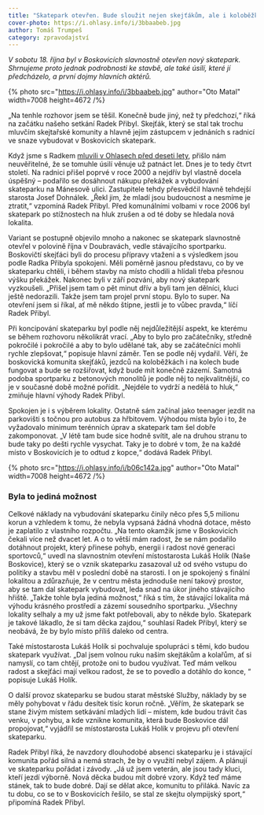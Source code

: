 ```yaml
---
title: "Skatepark otevřen. Bude sloužit nejen skejťákům, ale i koloběžkářům a kolařům"
cover-photo: https://i.ohlasy.info/i/3bbaabeb.jpg
author: Tomáš Trumpeš
category: zpravodajství
---
```


*V sobotu 18\. října byl v Boskovicích slavnostně otevřen nový skatepark. Shrnujeme proto jednak podrobnosti ke stavbě, ale také úsilí, které jí předcházelo, a první dojmy hlavních aktérů.*

{% photo src="https://i.ohlasy.info/i/3bbaabeb.jpg" author="Oto Matal" width=7008 height=4672 /%}

„Na tenhle rozhovor jsem se těšil. Konečně bude jiný, než ty předchozí,“ říká na začátku našeho setkání Radek Přibyl. Skejťák, který se stal tak trochu mluvčím skejtařské komunity a hlavně jejím zástupcem v jednáních s radnicí ve snaze vybudovat v Boskovicích skatepark. 

Když jsme s Radkem [mluvili v Ohlasech před deseti lety](https://ohlasy.info/clanky/2015/06/skatepark.html), přišlo nám neuvěřitelné, že se tomuhle úsilí věnuje už patnáct let. Dnes je to tedy čtvrt století. Na radnici přišel poprvé v roce 2000 a nejdřív byl vlastně docela úspěšný – podařilo se dosáhnout nákupu překážek a vybudování skateparku na Mánesově ulici. Zastupitele tehdy přesvědčil hlavně tehdejší starosta Josef Dohnálek. „Řekl jim, že mladí jsou budoucnost a nesmíme je ztratit,“ vzpomíná Radek Přibyl. Před komunálními volbami v roce 2006 byl skatepark po stížnostech na hluk zrušen a od té doby se hledala nová lokalita.

Variant se postupně objevilo mnoho a nakonec se skatepark slavnostně otevřel v polovině října v Doubravách, vedle stávajícího sportparku. Boskovičtí skejťáci byli do procesu přípravy vtaženi a s výsledkem jsou podle Radka Přibyla spokojeni. Měli poměrně jasnou představu, co by ve skateparku chtěli, i během stavby na místo chodili a hlídali třeba přesnou výšku překážek. Nakonec byli v září pozváni, aby nový skatepark vyzkoušeli. „Přišel jsem tam o pět minut dřív a byli tam jen dělníci, kluci ještě nedorazili. Takže jsem tam projel první stopu. Bylo to super. Na otevření jsem si říkal, ať mě někdo štípne, jestli je to vůbec pravda,“ líčí Radek Přibyl. 

Při koncipování skateparku byl podle něj nejdůležitější aspekt, ke kterému se během rozhovoru několikrát vrací. „Aby to bylo pro začátečníky, středně pokročilé i pokročilé a aby to bylo udělané tak, aby se začátečníci mohli rychle zlepšovat,“ popisuje hlavní záměr. Ten se podle něj vydařil. Věří, že boskovická komunita skejťáků, jezdců na koloběžkách i na kolech bude fungovat a bude se rozšiřovat, když bude mít konečně zázemí. Samotná podoba sportparku z betonových monolitů je podle něj to nejkvalitnější, co je v současné době možné pořídit. „Nejdéle to vydrží a nedělá to hluk,“ zmiňuje hlavní výhody Radek Přibyl.

Spokojen je i s výběrem lokality. Ostatně sám začínal jako teenager jezdit na parkovišti s točnou pro autobus za hřbitovem. Výhodou místa bylo i to, že vyžadovalo minimum terénních úprav a skatepark tam šel dobře zakomponovat. „V létě tam bude sice hodně svítit, ale na druhou stranu to bude taky po dešti rychle vysychat. Taky je to dobré v tom, že na každé místo v Boskovicích je to odtud z kopce,“ dodává Radek Přibyl.

{% photo src="https://i.ohlasy.info/i/b06c142a.jpg" author="Oto Matal" width=7008 height=4672 /%}

### Byla to jediná možnost

Celkové náklady na vybudování skateparku činily něco přes 5,5 milionu korun a vzhledem k tomu, že nebyla vypsaná žádná vhodná dotace, město je zaplatilo z vlastního rozpočtu. „Na tento okamžik jsme v Boskovicích čekali více než dvacet let. A o to větší mám radost, že se nám podařilo dotáhnout projekt, který přinese pohyb, energii i radost nové generaci sportovců,“ uvedl na slavnostním otevření místostarosta Lukáš Holík (Naše Boskovice), který se o vznik skateparku zasazoval už od svého vstupu do politiky a stavbu měl v poslední době na starosti. I on je spokojený s finální lokalitou a zdůrazňuje, že v centru města jednoduše není takový prostor, aby se tam dal skatepark vybudovat, leda snad na úkor jiného stávajícího hřiště. „Takže tohle byla jediná možnost,“ říká s tím, že stávající lokalita má výhodu krásného prostředí a zázemí sousedního sportparku. „Všechny lokality selhaly a my už jsme fakt potřebovali, aby to někde bylo. Skatepark je takové lákadlo, že si tam děcka zajdou,“ souhlasí Radek Přibyl, který se neobává, že by bylo místo příliš daleko od centra.

Také místostarosta Lukáš Holík si pochvaluje spolupráci s těmi, kdo budou skatepark využívat. „Dal jsem volnou ruku našim skejtákům a kolařům, ať si namyslí, co tam chtějí, protože oni to budou využívat. Teď mám velkou radost a skejťáci mají velkou radost, že se to povedlo a dotáhlo do konce, “ popisuje Lukáš Holík. 

O další provoz skateparku se budou starat městské Služby, náklady by se měly pohybovat v řádu desítek tisíc korun ročně. „Věřím, že skatepark se stane živým místem setkávání mladých lidí – místem, kde budou trávit čas venku, v pohybu, a kde vznikne komunita, která bude Boskovice dál propojovat,“ vyjádřil se místostarosta Lukáš Holík v projevu při otevření skateparku.

Radek Přibyl říká, že navzdory dlouhodobé absenci skateparku je i stávající komunita pořád silná a nemá strach, že by o využití nebyl zájem. A plánují ve skateparku pořádat i závody. „Já už jsem veterán, ale jsou tady kluci, kteří jezdí výborně. Nová děcka budou mít dobré vzory. Když teď máme stánek, tak to bude dobré. Dají se dělat akce, komunitu to přiláká. Navíc za tu dobu, co se to v Boskovicích řešilo, se stal ze skejtu olympijský sport,“ připomíná Radek Přibyl.